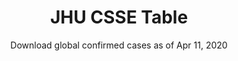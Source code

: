 ---
type: dataset
title: JHU CSSE Table
subtitle: Download global confirmed cases as of Apr 11, 2020
category: Other
order: 2
release: paper-01
file_url: https://raw.githubusercontent.com/CSSEGISandData/COVID-19/dcd4181613f512a6f75249fc77b63286aebe7271/csse_covid_19_data/csse_covid_19_time_series/time_series_covid19_confirmed_global.csv
---
